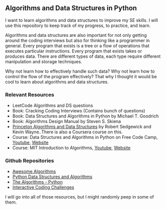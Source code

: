 ## Algorithms and Data Structures in Python

I want to learn algorithms and data structures to improve my SE skills. I will use this repository to keep track of my progress, to practice, and learn.

Algorithms and data structures are also important for not only getting around the coding interviews but also for thinking like a programmer in general. Every program that exists is a tree or a flow of operations that executes particular instructions. Every program that exists takes or produces data. There are different types of data, each type require different manipulation and storage techniques.

Why not learn how to effectively handle such data? Why not learn how to control the flow of the program effectively? That why I thought it would be cool to learn about algorithms and data structures.

### Relevant Resources

* LeetCode Algorithms and DS questions
* Book: Cracking Coding Interviews (Contains bunch of questions)
* Book: Data Structures and Algorithms in Python by Michael T. Goodrich
* Book: Algorithms Design Manual by Steven S. Skiena
* [Princeton Algorithms and Data Structures](https://algs4.cs.princeton.edu/home/) by Robert Sedgewick and Kevin Wayne..There is also a Coursera course on this. 
* Course: Data Structures and Algorithms in Python on Free Code Camp, [Youtube](https://www.youtube.com/watch?v=pkYVOmU3MgA), [Website](https://jovian.ai/learn/data-structures-and-algorithms-in-python)
* Course: MIT Introduction to Algorithms, [Youtube](https://www.youtube.com/watch?v=ZA-tUyM_y7s&list=PLUl4u3cNGP63EdVPNLG3ToM6LaEUuStEY), [Website](https://ocw.mit.edu/courses/electrical-engineering-and-computer-science/6-006-introduction-to-algorithms-spring-2020/)

### Github Repositories

* [Awesome Algorithms](https://github.com/tayllan/awesome-algorithms)
* [Python Data Structures and Algorithms](https://github.com/prabhupant/python-ds)
* [The Algorithms - Python](https://github.com/TheAlgorithms/Python)
* [Interactive Coding Challenges](https://github.com/donnemartin/interactive-coding-challenges)

I will go into all of those resources, but I might randomly peep in some of them.